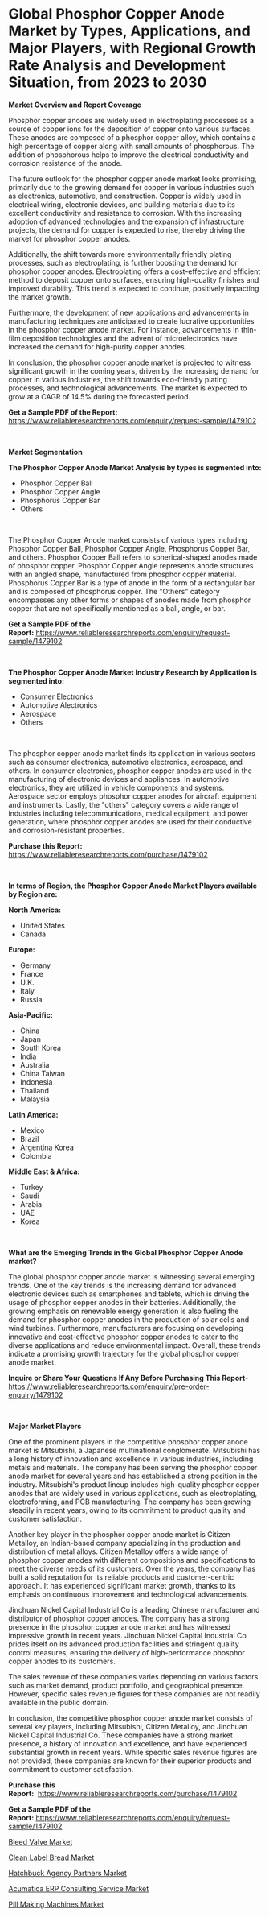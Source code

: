 <p><h1>Global Phosphor Copper Anode Market by Types, Applications, and Major Players, with Regional Growth Rate Analysis and Development Situation, from 2023 to 2030</h1></p><p><strong>Market Overview and Report Coverage</strong></p>
<p><p>Phosphor copper anodes are widely used in electroplating processes as a source of copper ions for the deposition of copper onto various surfaces. These anodes are composed of a phosphor copper alloy, which contains a high percentage of copper along with small amounts of phosphorous. The addition of phosphorous helps to improve the electrical conductivity and corrosion resistance of the anode.</p><p>The future outlook for the phosphor copper anode market looks promising, primarily due to the growing demand for copper in various industries such as electronics, automotive, and construction. Copper is widely used in electrical wiring, electronic devices, and building materials due to its excellent conductivity and resistance to corrosion. With the increasing adoption of advanced technologies and the expansion of infrastructure projects, the demand for copper is expected to rise, thereby driving the market for phosphor copper anodes.</p><p>Additionally, the shift towards more environmentally friendly plating processes, such as electroplating, is further boosting the demand for phosphor copper anodes. Electroplating offers a cost-effective and efficient method to deposit copper onto surfaces, ensuring high-quality finishes and improved durability. This trend is expected to continue, positively impacting the market growth.</p><p>Furthermore, the development of new applications and advancements in manufacturing techniques are anticipated to create lucrative opportunities in the phosphor copper anode market. For instance, advancements in thin-film deposition technologies and the advent of microelectronics have increased the demand for high-purity copper anodes.</p><p>In conclusion, the phosphor copper anode market is projected to witness significant growth in the coming years, driven by the increasing demand for copper in various industries, the shift towards eco-friendly plating processes, and technological advancements. The market is expected to grow at a CAGR of 14.5% during the forecasted period.</p></p>
<p><strong>Get a Sample PDF of the Report:</strong> <a href="https://www.reliableresearchreports.com/enquiry/request-sample/1479102">https://www.reliableresearchreports.com/enquiry/request-sample/1479102</a></p>
<p>&nbsp;</p>
<p><strong>Market Segmentation</strong></p>
<p><strong>The Phosphor Copper Anode Market Analysis by types is segmented into:</strong></p>
<p><ul><li>Phosphor Copper Ball</li><li>Phosphor Copper Angle</li><li>Phosphorus Copper Bar</li><li>Others</li></ul></p>
<p>&nbsp;</p>
<p><p>The Phosphor Copper Anode market consists of various types including Phosphor Copper Ball, Phosphor Copper Angle, Phosphorus Copper Bar, and others. Phosphor Copper Ball refers to spherical-shaped anodes made of phosphor copper. Phosphor Copper Angle represents anode structures with an angled shape, manufactured from phosphor copper material. Phosphorus Copper Bar is a type of anode in the form of a rectangular bar and is composed of phosphorus copper. The "Others" category encompasses any other forms or shapes of anodes made from phosphor copper that are not specifically mentioned as a ball, angle, or bar.</p></p>
<p><strong>Get a Sample PDF of the Report:</strong>&nbsp;<a href="https://www.reliableresearchreports.com/enquiry/request-sample/1479102">https://www.reliableresearchreports.com/enquiry/request-sample/1479102</a></p>
<p>&nbsp;</p>
<p><strong>The Phosphor Copper Anode Market Industry Research by Application is segmented into:</strong></p>
<p><ul><li>Consumer Electronics</li><li>Automotive Alectronics</li><li>Aerospace</li><li>Others</li></ul></p>
<p>&nbsp;</p>
<p><p>The phosphor copper anode market finds its application in various sectors such as consumer electronics, automotive electronics, aerospace, and others. In consumer electronics, phosphor copper anodes are used in the manufacturing of electronic devices and appliances. In automotive electronics, they are utilized in vehicle components and systems. Aerospace sector employs phosphor copper anodes for aircraft equipment and instruments. Lastly, the "others" category covers a wide range of industries including telecommunications, medical equipment, and power generation, where phosphor copper anodes are used for their conductive and corrosion-resistant properties.</p></p>
<p><strong>Purchase this Report:</strong>&nbsp; <a href="https://www.reliableresearchreports.com/purchase/1479102">https://www.reliableresearchreports.com/purchase/1479102</a></p>
<p>&nbsp;</p>
<p><strong>In terms of Region, the Phosphor Copper Anode Market Players available by Region are:</strong></p>
<p>
    <p> <strong> North America: </strong>
        <ul>
            <li>United States</li>
            <li>Canada</li>
        </ul>
        </p> 
    <p> <strong> Europe: </strong>
        <ul>
            <li>Germany</li>
            <li>France</li>
            <li>U.K.</li>
            <li>Italy</li>
            <li>Russia</li>
        </ul>
        </p> 
    <p> <strong> Asia-Pacific: </strong>
        <ul>
            <li>China</li>
            <li>Japan</li>
            <li>South Korea</li>
            <li>India</li>
            <li>Australia</li>
            <li>China Taiwan</li>
            <li>Indonesia</li>
            <li>Thailand</li>
            <li>Malaysia</li>
        </ul>
        </p> 
    <p> <strong> Latin America: </strong>
        <ul>
            <li>Mexico</li>
            <li>Brazil</li>
            <li>Argentina Korea</li>
            <li>Colombia</li>
        </ul>
        </p> 
    <p> <strong> Middle East & Africa: </strong>
        <ul>
            <li>Turkey</li>
            <li>Saudi</li>
            <li>Arabia</li>
            <li>UAE</li>
            <li>Korea</li>
        </ul>
    </p>
    </p>
<p>&nbsp;</p>
<p><strong>What are the Emerging Trends in the Global Phosphor Copper Anode market?</strong></p>
<p><p>The global phosphor copper anode market is witnessing several emerging trends. One of the key trends is the increasing demand for advanced electronic devices such as smartphones and tablets, which is driving the usage of phosphor copper anodes in their batteries. Additionally, the growing emphasis on renewable energy generation is also fueling the demand for phosphor copper anodes in the production of solar cells and wind turbines. Furthermore, manufacturers are focusing on developing innovative and cost-effective phosphor copper anodes to cater to the diverse applications and reduce environmental impact. Overall, these trends indicate a promising growth trajectory for the global phosphor copper anode market.</p></p>
<p><strong>Inquire or Share Your Questions If Any Before Purchasing This Report</strong>- <a href="https://www.reliableresearchreports.com/enquiry/pre-order-enquiry/1479102">https://www.reliableresearchreports.com/enquiry/pre-order-enquiry/1479102</a></p>
<p>&nbsp;</p>
<p><strong>Major Market Players</strong></p>
<p><p>One of the prominent players in the competitive phosphor copper anode market is Mitsubishi, a Japanese multinational conglomerate. Mitsubishi has a long history of innovation and excellence in various industries, including metals and materials. The company has been serving the phosphor copper anode market for several years and has established a strong position in the industry. Mitsubishi's product lineup includes high-quality phosphor copper anodes that are widely used in various applications, such as electroplating, electroforming, and PCB manufacturing. The company has been growing steadily in recent years, owing to its commitment to product quality and customer satisfaction. </p><p>Another key player in the phosphor copper anode market is Citizen Metalloy, an Indian-based company specializing in the production and distribution of metal alloys. Citizen Metalloy offers a wide range of phosphor copper anodes with different compositions and specifications to meet the diverse needs of its customers. Over the years, the company has built a solid reputation for its reliable products and customer-centric approach. It has experienced significant market growth, thanks to its emphasis on continuous improvement and technological advancements.</p><p>Jinchuan Nickel Capital Industrial Co is a leading Chinese manufacturer and distributor of phosphor copper anodes. The company has a strong presence in the phosphor copper anode market and has witnessed impressive growth in recent years. Jinchuan Nickel Capital Industrial Co prides itself on its advanced production facilities and stringent quality control measures, ensuring the delivery of high-performance phosphor copper anodes to its customers.</p><p>The sales revenue of these companies varies depending on various factors such as market demand, product portfolio, and geographical presence. However, specific sales revenue figures for these companies are not readily available in the public domain.</p><p>In conclusion, the competitive phosphor copper anode market consists of several key players, including Mitsubishi, Citizen Metalloy, and Jinchuan Nickel Capital Industrial Co. These companies have a strong market presence, a history of innovation and excellence, and have experienced substantial growth in recent years. While specific sales revenue figures are not provided, these companies are known for their superior products and commitment to customer satisfaction.</p></p>
<p><strong>Purchase this Report:</strong>&nbsp;&nbsp;<a href="https://www.reliableresearchreports.com/purchase/1479102">https://www.reliableresearchreports.com/purchase/1479102</a></p>
<p></p>
<p><strong>Get a Sample PDF of the Report:</strong>&nbsp;<a href="https://www.reliableresearchreports.com/enquiry/request-sample/1479102">https://www.reliableresearchreports.com/enquiry/request-sample/1479102</a></p>
<p><p><a href="https://www.linkedin.com/pulse/bleed-valve-market-research-report-unlocks-analysis-i7mwe/">Bleed Valve Market</a></p><p><a href="https://medium.com/@anilaxhafa2022/clean-label-bread-market-size-growth-forecast-2023-2030-88a1a998bf8b">Clean Label Bread Market</a></p><p><a href="https://github.com/abbypearson7765/Market-Research-Report-List-1/blob/main/hatchbuck-agency-partners-market.md">Hatchbuck Agency Partners Market</a></p><p><a href="https://github.com/dziulagalemab/Market-Research-Report-List-1/blob/main/acumatica-erp-consulting-service-market.md">Acumatica ERP Consulting Service Market</a></p><p><a href="https://www.linkedin.com/pulse/pill-making-machines-market-size-share-global-analysis-pivre/">Pill Making Machines Market</a></p></p>